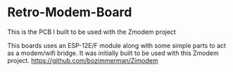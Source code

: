 # Retro-Modem-Board
This is the PCB I built to be used with the Zmodem project

This boards uses an ESP-12E/F module along with some simple parts to act as a modem/wifi bridge. It was initially built to be used with this Zmodem project. https://github.com/bozimmerman/Zimodem
